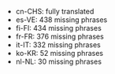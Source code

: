 - cn-CHS: fully translated
- es-VE: 438 missing phrases
- fi-FI: 434 missing phrases
- fr-FR: 376 missing phrases
- it-IT: 332 missing phrases
- ko-KR: 52 missing phrases
- nl-NL: 30 missing phrases
